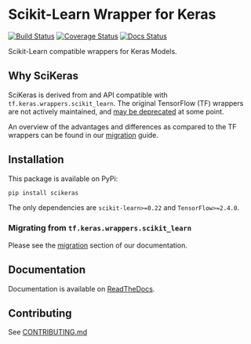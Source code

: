 # Scikit-Learn Wrapper for Keras

[![Build Status](https://github.com/adriangb/scikeras/workflows/Tests/badge.svg)](https://github.com/adriangb/scikeras/actions?query=workflow%3ATests+branch%3Amaster)
[![Coverage Status](https://codecov.io/gh/adriangb/scikeras/branch/master/graph/badge.svg)](https://codecov.io/gh/adriangb/scikeras)
[![Docs Status](https://readthedocs.org/projects/docs/badge/?version=latest)](https://scikeras.readthedocs.io/en/latest/?badge=latest)

Scikit-Learn compatible wrappers for Keras Models.

## Why SciKeras

SciKeras is derived from and API compatible with `tf.keras.wrappers.scikit_learn`. The original TensorFlow (TF) wrappers are not actively maintained,
and [may be deprecated](https://github.com/tensorflow/tensorflow/pull/37201#pullrequestreview-391650001) at some point.

An overview of the advantages and differences as compared to the TF wrappers can be found in our
[migration](https://scikeras.readthedocs.io/en/latest/migration.html) guide.

## Installation

This package is available on PyPi:

```bash
pip install scikeras
```

The only dependencies are `scikit-learn>=0.22` and `TensorFlow>=2.4.0`.

### Migrating from `tf.keras.wrappers.scikit_learn`

Please see the [migration](https://scikeras.readthedocs.io/en/latest/migration.html) section of our documentation.

## Documentation

Documentation is available on [ReadTheDocs](https://scikeras.readthedocs.io/en/latest/).

## Contributing

See [CONTRIBUTING.md](https://github.com/adriangb/scikeras/blob/master/CONTRIBUTING.md)
